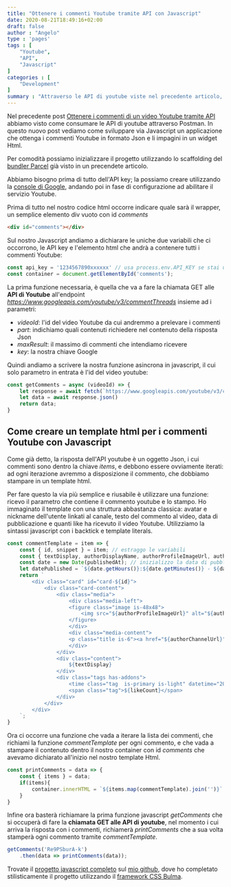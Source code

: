 ```yaml
---
title: "Ottenere i commenti Youtube tramite API con Javascript"
date: 2020-08-21T18:49:16+02:00
draft: false
author : "Angelo"
type : 'pages'
tags : [
    "Youtube",
    "API",
    "Javascript"
]
categories : [
    "Development"
]
summary : "Attraverso le API di youtube viste nel precedente articolo, con Javascript proveremo ad eseguire questa chiamata direttamente dal browser: dall'API otterremo la risposta con i commenti di Youtube in formato JSON, e proveremo ad impaginarli in un widget Html"
---
```


Nel precedente post [Ottenere i commenti di un video Youtube tramite API](/pages/ottenere-commenti-video-youtube/) abbiamo visto come consumare le API di youtube attraverso Postman. In questo nuovo post vediamo come sviluppare via Javascript un applicazione che ottenga i commenti Youtube in formato Json e li impagini in un widget Html.

Per comodità possiamo inizializzare il progetto utilizzando lo scaffolding del [bundler Parcel](/pages/creare-progetto-parceljs/) già visto in un precendete articolo.

Abbiamo bisogno prima di tutto dell'API key; la possiamo creare utilizzando la [console di Google](https://console.developers.google.com/), andando poi in fase di configurazione ad abilitare il servizio Youtube.

Prima di tutto nel nostro codice html occorre indicare quale sarà il wrapper, un semplice elemento div vuoto con id *comments*
```html
<div id="comments"></div>
```

Sul nostro Javascript andiamo a dichiarare le uniche due variabili che ci occorrono, le API key e l'elemento html che andrà a contenere tutti i commenti Youtube:
```javascript
const api_key = '1234567890xxxxxx' // usa process.env.API_KEY se stai usando il .env con il parametro API_KEY, altrimenti dichiara il valore direttamente.
const container = document.getElementById('comments');
```

La prima funzione necessaria, è quella che va a fare la chiamata GET alle **API di Youtube** all'endpoint *https://www.googleapis.com/youtube/v3/commentThreads* insieme ad i parametri:
- *videoId*: l'id del video Youtube da cui andremmo a prelevare i commenti
- *part*: indichiamo quali contenuti richiedere nel contenuto della risposta Json
- *maxResult*: il massimo di commenti che intendiamo ricevere
- *key*: la nostra chiave Google

Quindi andiamo a scrivere la nostra funzione asincrona in javascript, il cui solo parametro in entrata è l'id del video youtube:
```javascript
const getComments = async (videoId) => {
    let response = await fetch(`https://www.googleapis.com/youtube/v3/commentThreads?videoId=${videoId}&part=snippet,replies&maxResults=100&key=${api_key}`);
    let data = await response.json()
    return data;
}
```

## Come creare un template html per i commenti Youtube con Javascript

Come già detto, la risposta dell'API youtube è un oggetto Json, i cui commenti sono dentro la chiave *items*, e debbono essere ovviamente iterati: ad ogni iterazione avremmo a disposizione il commento, che dobbiamo stampare in un template html. 

Per fare questo la via più semplice e riusabile è utilizzare una funzione: ricevo il parametro che contiene il commento youtube e lo stampo.
Ho immaginato il template con una struttura abbastanza classica: avatar e nickname dell'utente linkati al canale, testo del commento al video, data di pubblicazione e quanti like ha ricevuto il video Youtube. Utilizziamo la sintassi javascript con i backtick e template literals.
```javascript
const commentTemplate = item => {
    const { id, snippet } = item; // estraggo le variabili 
    const { textDisplay, authorDisplayName, authorProfileImageUrl, authorChannelUrl, likeCount, publishedAt} = snippet.topLevelComment.snippet; // estraggo le variabili del commento
    const date = new Date(publishedAt); // inizializzo la data di pubblicazione
    let datePublished = `${date.getHours()}:${date.getMinutes()} - ${date.getDate()}/${date.getMonth()}/${date.getFullYear()}` // creo il formato leggibile della data di pubblicazione
    return `
        <div class="card" id="card-${id}">
            <div class="card-content">
                <div class="media">
                    <div class="media-left">
                    <figure class="image is-48x48">
                        <img src="${authorProfileImageUrl}" alt="${authorDisplayName}">
                    </figure>
                    </div>
                    <div class="media-content">
                    <p class="title is-6"><a href="${authorChannelUrl}" target="_blank">${authorDisplayName}</a></p>
                    </div>
                </div>
                <div class="content">
                    ${textDisplay}
                </div>
                <div class="tags has-addons">
                    <time class="tag  is-primary is-light" datetime="2016-1-1">${datePublished}</time>
                    <span class="tag">${likeCount}</span>
                </div>
            </div>
        </div>
    `;
}
```

Ora ci occorre una funzione che vada a iterare la lista dei commenti, che richiami la funzione *commentTemplate* per ogni commento, e che vada a stampare il contenuto dentro il nostro container con id *comments* che avevamo dichiarato all'inizio nel nostro template Html.
```javascript
const printComments = data => {
    const { items } = data;
    if(items){
        container.innerHTML = `${items.map(commentTemplate).join('')}`
    }
}
```

Infine ora basterà richiamare la prima funzione javascript *getComments* che si occuperà di fare la **chiamata GET alle API di youtube**, nel momento i cui arriva la risposta con i commenti, richiamerà *printComments* che a sua volta stamperà ogni commento tramite *commentTemplate*.
```javascript
getComments('Re9PSburA-k')
    .then(data => printComments(data)); 
```


Trovate il [progetto javascript completo](https://github.com/angepili/youtube-comments) sul [mio github](https://github.com/angepili), dove ho completato stilisticamente il progetto utilizzando il [framework CSS Bulma](https://bulma.io/).